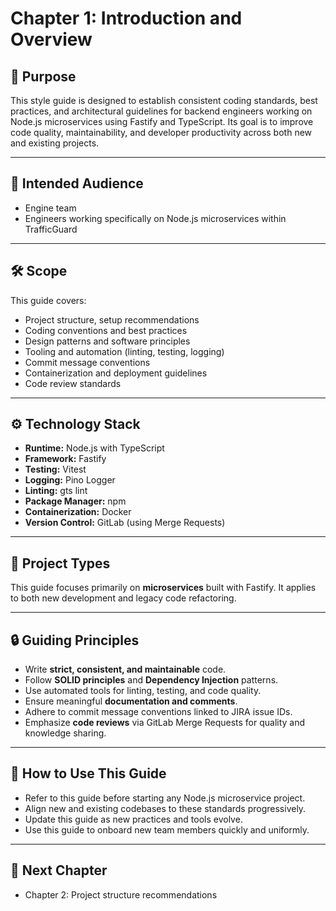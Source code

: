 # Chapter 1: Introduction and Overview

## 🎯 Purpose

This style guide is designed to establish consistent coding standards, best practices, and architectural guidelines for backend engineers working on Node.js microservices using Fastify and TypeScript. Its goal is to improve code quality, maintainability, and developer productivity across both new and existing projects.

---

## 👥 Intended Audience

- Engine team
- Engineers working specifically on Node.js microservices within TrafficGuard

---

## 🛠️ Scope

This guide covers:
- Project structure, setup recommendations
- Coding conventions and best practices
- Design patterns and software principles
- Tooling and automation (linting, testing, logging)
- Commit message conventions
- Containerization and deployment guidelines
- Code review standards

---

## ⚙️ Technology Stack

- **Runtime:** Node.js with TypeScript
- **Framework:** Fastify
- **Testing:** Vitest
- **Logging:** Pino Logger
- **Linting:** gts lint
- **Package Manager:** npm
- **Containerization:** Docker
- **Version Control:** GitLab (using Merge Requests)

---

## 🧱 Project Types

This guide focuses primarily on **microservices** built with Fastify. It applies to both new development and legacy code refactoring.

---

## 🔒 Guiding Principles

- Write **strict, consistent, and maintainable** code.
- Follow **SOLID principles** and **Dependency Injection** patterns.
- Use automated tools for linting, testing, and code quality.
- Ensure meaningful **documentation and comments**.
- Adhere to commit message conventions linked to JIRA issue IDs.
- Emphasize **code reviews** via GitLab Merge Requests for quality and knowledge sharing.

---

## 📖 How to Use This Guide

- Refer to this guide before starting any Node.js microservice project.
- Align new and existing codebases to these standards progressively.
- Update this guide as new practices and tools evolve.
- Use this guide to onboard new team members quickly and uniformly.

---

## 📌 Next Chapter

- Chapter 2: Project structure recommendations